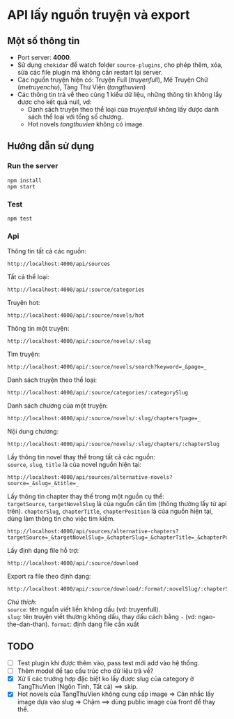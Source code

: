 # API lấy nguồn truyện và export

## Một số thông tin

- Port server: **4000**.
- Sử dụng `chokidar` để watch folder `source-plugins`, cho phép thêm, xóa, sửa các file plugin mà không cần restart lại server.
- Các nguồn truyện hiện có: Truyện Full (_truyenfull_), Mê Truyện Chữ (_metruyenchu_), Tàng Thư Viện (_tangthuvien_)
- Các thông tin trả về theo cùng 1 kiểu dữ liệu, những thông tin không lấy được cho kết quả null, vd:
  - Danh sách truyện theo thể loại của _truyenfull_ không lấy được danh sách thể loại với tổng số chương.
  - Hot novels _tangthuvien_ không có image.

## Hướng dẫn sử dụng

### Run the server

```
npm install
npm start
```

### Test

```
npm test
```

### Api

Thông tin tất cả các nguồn:

```
http://localhost:4000/api/sources
```

Tất cả thể loại:

```
http://localhost:4000/api/:source/categories
```

Truyện hot:

```
http://localhost:4000/api/:source/novels/hot
```

Thông tin một truyện:

```
http://localhost:4000/api/:source/novels/:slug
```

Tìm truyện:

```
http://localhost:4000/api/:source/novels/search?keyword=_&page=_
```

Danh sách truyện theo thể loại:

```
http://localhost:4000/api/:source/categories/:categorySlug
```

Danh sách chương của một truyện:

```
http://localhost:4000/api/:source/novels/:slug/chapters?page=_
```

Nội dung chương:

```
http://localhost:4000/api/:source/novels/:slug/chapters/:chapterSlug
```

Lấy thông tin novel thay thế trong tất cả các nguồn:\
`source`, `slug`, `title` là của novel nguồn hiện tại:

```
http://localhost:4000/api/sources/alternative-novels?source=_&slug=_&title=_
```

Lấy thông tin chapter thay thế trong một nguồn cụ thể:\
`targetSource`, `targetNovelSlug` là của nguồn cần tìm (thông thường lấy từ api trên).
`chapterSlug`, `chapterTitle`, `chapterPosition` là của nguồn hiện tại, dùng làm thông tin cho việc tìm kiếm.

```
http://localhost:4000/api/sources/alternative-chapters?targetSource=_&targetNovelSlug=_&chapterSlug=_&chapterTitle=_&chapterPosition=_
```

Lấy định dạng file hỗ trợ:

```
http://localhost:4000/api/:source/download
```

Export ra file theo định dạng:

```
http://localhost:4000/api/:source/download/:format/:novelSlug/:chapterSlug
```

_Chú thích_:\
`source`: tên nguồn viết liền không dấu (vd: truyenfull).\
`slug`: tên truyện viết thường không dấu, thay dấu cách bằng `-` (vd: ngao-the-dan-than).
`format`: định dạng file cần xuất

## TODO
- [ ] Test plugin khi được thêm vào, pass test mới add vào hệ thống.
- [ ] Thêm model để tạo cấu trúc cho dữ liệu trả về?
- [x] Xử lí các trường hợp đặc biệt ko lấy được slug của category ở TangThuVien (Ngôn Tình, Tất cả) ==> skip.
- [x] Hot novels của TangThuVien không cung cấp image => Cân nhắc lấy image dựa vào slug => Chậm ==> dùng public image của front để thay thế.
